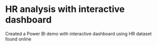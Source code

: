 # HR analysis with interactive dashboard
Created a Power BI demo with interactive dashboard using HR dataset found online
